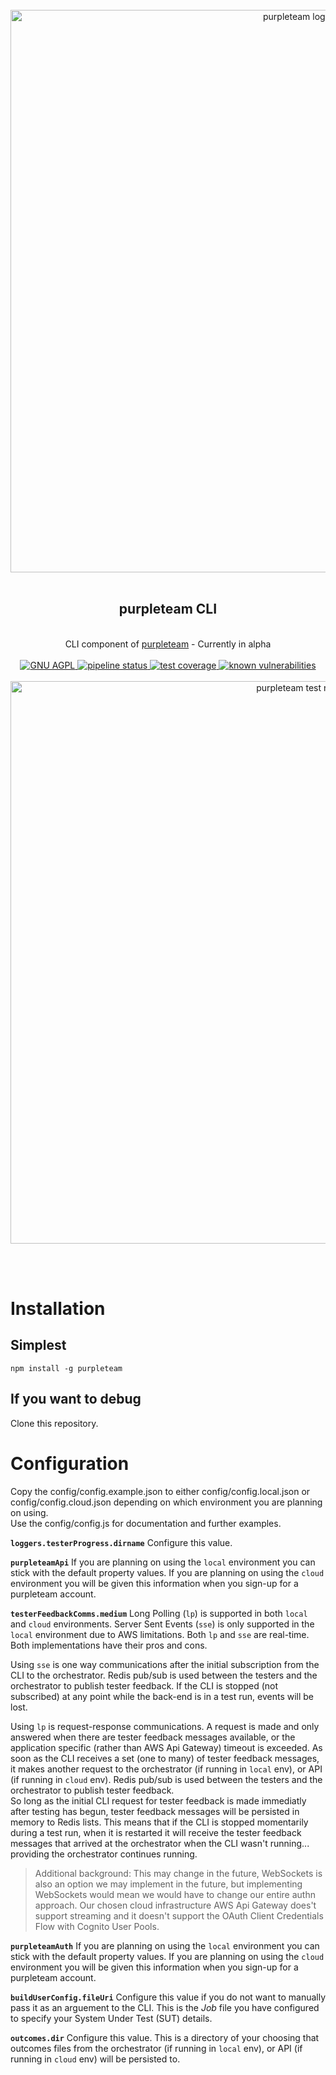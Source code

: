 <div align="center">
  <br/>
  <a href="https://purpleteam-labs.com" title="purpleteam">
    <img width=900px src="https://github.com/purpleteam-labs/purpleteam/blob/main/assets/images/purpleteam-banner.png" alt="purpleteam logo">
  </a>
  <br/>
  <br/>
  <h2>purpleteam CLI</h2><br/>
    CLI component of <a href="https://purpleteam-labs.com/" title="purpleteam">purpleteam</a> - Currently in alpha
  <br/><br/>

  <a href="https://www.gnu.org/licenses/agpl-3.0" title="license">
    <img src="https://img.shields.io/badge/License-AGPL%20v3-blue.svg" alt="GNU AGPL">
  </a>

  <a href="https://github.com/purpleteam-labs/purpleteam/commits/main" title="pipeline status">
    <img src="https://github.com/purpleteam-labs/purpleteam/workflows/Node.js%20CI/badge.svg" alt="pipeline status">
  </a>

  <a href='https://coveralls.io/github/purpleteam-labs/purpleteam?branch=main'>
    <img src='https://coveralls.io/repos/github/purpleteam-labs/purpleteam/badge.svg?branch=main' alt='test coverage'>
  </a>

  <a href="https://snyk.io/test/github/purpleteam-labs/purpleteam?targetFile=package.json" title="known vulnerabilities">
    <img src="https://snyk.io/test/github/purpleteam-labs/purpleteam/badge.svg?targetFile=package.json" alt="known vulnerabilities"/>
  </a>
  <br/><br/>
  <a href="https://purpleteam-labs.com" title="purpleteam">
    <img width=900px src="https://user-images.githubusercontent.com/2862029/104117134-a93b7780-5383-11eb-8270-bfc46f310a24.png" alt="purpleteam test run">
  </a>

<br/><br/>
</div>

# Installation

## Simplest

`npm install -g purpleteam`

## If you want to debug

Clone this repository.

# Configuration

Copy the config/config.example.json to either config/config.local.json or config/config.cloud.json depending on which environment you are planning on using.  
Use the config/config.js for documentation and further examples.  

**`loggers.testerProgress.dirname`** Configure this value.

**`purpleteamApi`** If you are planning on using the `local` environment you can stick with the default property values. If you are planning on using the `cloud` environment you will be given this information when you sign-up for a purpleteam account.

**`testerFeedbackComms.medium`** Long Polling (`lp`) is supported in both `local` and `cloud` environments. Server Sent Events (`sse`) is only supported in the `local` environment due to AWS limitations. Both `lp` and `sse` are real-time. Both implementations have their pros and cons.

Using `sse` is one way communications after the initial subscription from the CLI to the orchestrator. Redis pub/sub is used between the testers and the orchestrator to publish tester feedback. If the CLI is stopped (not subscribed) at any point while the back-end is in a test run, events will be lost.

Using `lp` is request-response communications. A request is made and only answered when there are tester feedback messages available, or the application specific (rather than AWS Api Gateway) timeout is exceeded. As soon as the CLI receives a set (one to many) of tester feedback messages, it makes another request to the orchestrator (if running in `local` env), or API (if running in `cloud` env). Redis pub/sub is used between the testers and the orchestrator to publish tester feedback.  
So long as the initial CLI request for tester feedback is made immediatly after testing has begun, tester feedback messages will be persisted in memory to Redis lists. This means that if the CLI is stopped momentarily during a test run, when it is restarted it will receive the tester feedback messages that arrived at the orchestrator when the CLI wasn't running... providing the orchestrator continues running.

> Additional background: This may change in the future, WebSockets is also an option we may implement in the future, but implementing WebSockets would mean we would have to change our entire authn approach. Our chosen cloud infrastructure AWS Api Gateway does't support streaming and it doesn't support the OAuth Client Credentials Flow with Cognito User Pools.

**`purpleteamAuth`** If you are planning on using the `local` environment you can stick with the default property values. If you are planning on using the `cloud` environment you will be given this information when you sign-up for a purpleteam account.

**`buildUserConfig.fileUri`** Configure this value if you do not want to manually pass it as an arguement to the CLI. This is the _Job_ file you have configured to specify your System Under Test (SUT) details.

**`outcomes.dir`** Configure this value. This is a directory of your choosing that outcomes files from the orchestrator (if running in `local` env), or API (if running in `cloud` env) will be persisted to.
